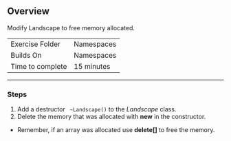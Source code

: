 ## Overview
Modify Landscape to free memory allocated.

| | |
| --------- | --------------------------- |
| Exercise Folder | Namespaces  |
| Builds On | Namespaces |
| Time to complete | 15 minutes

* * *
### Steps

1. Add a destructor ``` ~Landscape()``` to the *Landscape* class.  
2. Delete the memory that was allocated with **new** in the constructor.  

* Remember, if an array was allocated use **delete[]** to free the memory.

